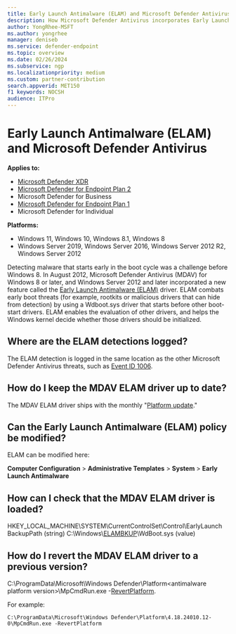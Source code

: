 ```yaml
---
title: Early Launch Antimalware (ELAM) and Microsoft Defender Antivirus
description: How Microsoft Defender Antivirus incorporates Early Launch Antimalware (ELAM) for preventing rootkit and drivers with malware from loading before the antivirus service and drivers are loaded.
author: YongRhee-MSFT
ms.author: yongrhee
manager: deniseb
ms.service: defender-endpoint
ms.topic: overview
ms.date: 02/26/2024
ms.subservice: ngp
ms.localizationpriority: medium
ms.custom: partner-contribution
search.appverid: MET150
f1 keywords: NOCSH
audience: ITPro
---
```


# Early Launch Antimalware (ELAM) and Microsoft Defender Antivirus

**Applies to:**
- [Microsoft Defender XDR](/defender-xdr)
- [Microsoft Defender for Endpoint Plan 2](microsoft-defender-endpoint.md)
- Microsoft Defender for Business
- [Microsoft Defender for Endpoint Plan 1](microsoft-defender-endpoint.md)
- Microsoft Defender for Individual

**Platforms:**
- Windows 11, Windows 10, Windows 8.1, Windows 8
- Windows Server 2019, Windows Server 2016, Windows Server 2012 R2, Windows Server 2012

Detecting malware that starts early in the boot cycle was a challenge before Windows 8. In August 2012, Microsoft Defender Antivirus (MDAV) for Windows 8 or later, and Windows Server 2012 and later incorporated a new feature called the [Early Launch Antimalware (ELAM)](/windows/compatibility/early-launch-antimalware) driver. ELAM combats early boot threats (for example, rootkits or malicious drivers that can hide from detection) by using a Wdboot.sys driver that starts before other boot-start drivers. ELAM enables the evaluation of other drivers, and helps the Windows kernel decide whether those drivers should be initialized.

## Where are the ELAM detections logged?

The ELAM detection is logged in the same location as the other Microsoft Defender Antivirus threats, such as [Event ID 1006](troubleshoot-microsoft-defender-antivirus.yml).

## How do I keep the MDAV ELAM driver up to date?

The MDAV ELAM driver ships with the monthly "[Platform update](microsoft-defender-antivirus-updates.md)."

## Can the Early Launch Antimalware (ELAM) policy be modified?

ELAM can be modified here:

**Computer Configuration** \> **Administrative Templates** \> **System** \> **Early Launch Antimalware**

## How can I check that the MDAV ELAM driver is loaded?

HKEY_LOCAL_MACHINE\SYSTEM\CurrentControlSet\Control\EarlyLaunch
BackupPath (string) C:\Windows\\[ELAMBKUP](/windows-hardware/drivers/install/elam-driver-requirements)\WdBoot.sys (value)

## How do I revert the MDAV ELAM driver to a previous version?

C:\ProgramData\Microsoft\Windows Defender\Platform\<antimalware platform version>\MpCmdRun.exe -[RevertPlatform](command-line-arguments-microsoft-defender-antivirus.md).

For example:

```dos
C:\ProgramData\Microsoft\Windows Defender\Platform\4.18.24010.12-0\MpCmdRun.exe -RevertPlatform
```

